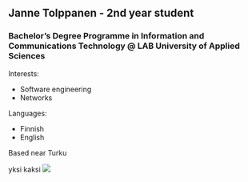 
## Janne Tolppanen - 2nd year student
### Bachelor’s Degree Programme in Information and Communications Technology @ LAB University of Applied Sciences

Interests:
- Software engineering
- Networks

Languages:
- Finnish
- English

Based near Turku

<link rel="stylesheet" href="https://cdn.jsdelivr.net/gh/devicons/devicon@v2.15.1/devicon.min.css">
yksi
<i class="devicon-inkscape-plain"></i>
kaksi
<img src="https://cdn.jsdelivr.net/gh/devicons/devicon/icons/inkscape/inkscape-original.svg" />

          
          

          

